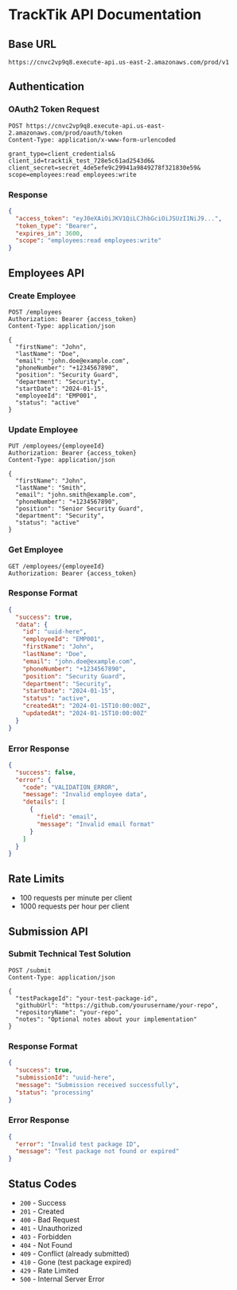 # TrackTik API Documentation

## Base URL
`https://cnvc2vp9q8.execute-api.us-east-2.amazonaws.com/prod/v1`

## Authentication

### OAuth2 Token Request
```http
POST https://cnvc2vp9q8.execute-api.us-east-2.amazonaws.com/prod/oauth/token
Content-Type: application/x-www-form-urlencoded

grant_type=client_credentials&
client_id=tracktik_test_728e5c61ad2543d6&
client_secret=secret_4de5efe9c29941a9849278f321830e59&
scope=employees:read employees:write
```

### Response
```json
{
  "access_token": "eyJ0eXAiOiJKV1QiLCJhbGciOiJSUzI1NiJ9...",
  "token_type": "Bearer",
  "expires_in": 3600,
  "scope": "employees:read employees:write"
}
```

## Employees API

### Create Employee
```http
POST /employees
Authorization: Bearer {access_token}
Content-Type: application/json

{
  "firstName": "John",
  "lastName": "Doe",
  "email": "john.doe@example.com",
  "phoneNumber": "+1234567890",
  "position": "Security Guard",
  "department": "Security",
  "startDate": "2024-01-15",
  "employeeId": "EMP001",
  "status": "active"
}
```

### Update Employee
```http
PUT /employees/{employeeId}
Authorization: Bearer {access_token}
Content-Type: application/json

{
  "firstName": "John",
  "lastName": "Smith",
  "email": "john.smith@example.com",
  "phoneNumber": "+1234567890",
  "position": "Senior Security Guard",
  "department": "Security",
  "status": "active"
}
```

### Get Employee
```http
GET /employees/{employeeId}
Authorization: Bearer {access_token}
```

### Response Format
```json
{
  "success": true,
  "data": {
    "id": "uuid-here",
    "employeeId": "EMP001",
    "firstName": "John",
    "lastName": "Doe",
    "email": "john.doe@example.com",
    "phoneNumber": "+1234567890",
    "position": "Security Guard",
    "department": "Security",
    "startDate": "2024-01-15",
    "status": "active",
    "createdAt": "2024-01-15T10:00:00Z",
    "updatedAt": "2024-01-15T10:00:00Z"
  }
}
```

### Error Response
```json
{
  "success": false,
  "error": {
    "code": "VALIDATION_ERROR",
    "message": "Invalid employee data",
    "details": [
      {
        "field": "email",
        "message": "Invalid email format"
      }
    ]
  }
}
```

## Rate Limits
- 100 requests per minute per client
- 1000 requests per hour per client

## Submission API

### Submit Technical Test Solution
```http
POST /submit
Content-Type: application/json

{
  "testPackageId": "your-test-package-id",
  "githubUrl": "https://github.com/yourusername/your-repo",
  "repositoryName": "your-repo",
  "notes": "Optional notes about your implementation"
}
```

### Response Format
```json
{
  "success": true,
  "submissionId": "uuid-here",
  "message": "Submission received successfully",
  "status": "processing"
}
```

### Error Response
```json
{
  "error": "Invalid test package ID",
  "message": "Test package not found or expired"
}
```

## Status Codes
- `200` - Success
- `201` - Created
- `400` - Bad Request
- `401` - Unauthorized
- `403` - Forbidden
- `404` - Not Found
- `409` - Conflict (already submitted)
- `410` - Gone (test package expired)
- `429` - Rate Limited
- `500` - Internal Server Error
